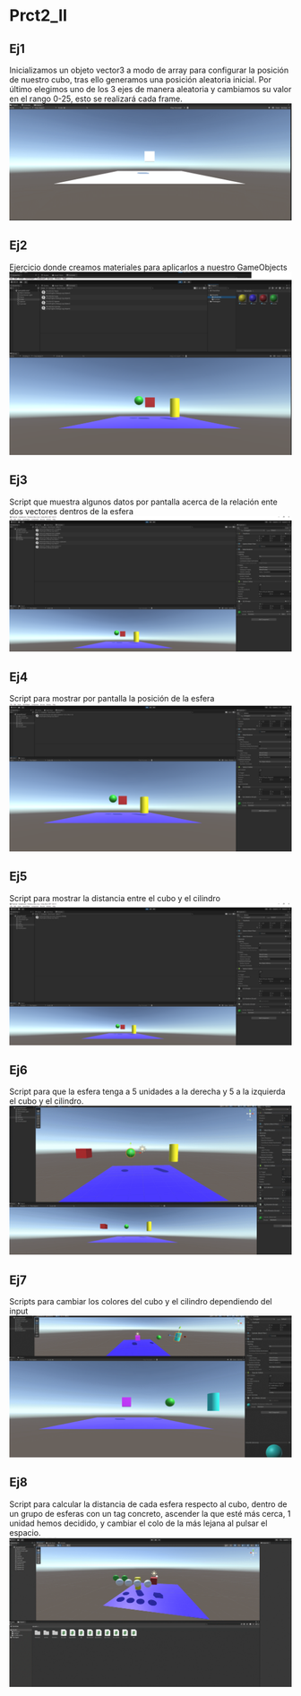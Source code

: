 # Prct2_II
## Ej1
Inicializamos un objeto vector3 a modo de array para configurar la posición de nuestro cubo, tras ello generamos una posición aleatoria inicial. Por último elegimos uno de los 3 ejes de manera aleatoria y cambiamos su valor en el rango 0-25, esto se realizará cada frame.
![Resultado](./Capturas/Ej1.gif)
## Ej2
Ejercicio donde creamos materiales para aplicarlos a nuestro GameObjects
![Resultado](./Capturas/Ej2.png)
## Ej3
Script que muestra algunos datos por pantalla acerca de la relación ente dos vectores dentros de la esfera
![Resultado](./Capturas/Ej3.png)
## Ej4
Script para mostrar por pantalla la posición de la esfera
![Resultado](./Capturas/Ej4.png)
## Ej5
Script para mostrar la distancia entre el cubo y el cilindro
![Resultado](./Capturas/Ej5.png)
## Ej6
Script para que la esfera tenga a 5 unidades a la derecha y 5 a la izquierda el cubo y el cilindro.
![Resultado](./Capturas/Ej6.gif)
## Ej7
Scripts para cambiar los colores del cubo y el cilindro dependiendo del input
![Resultado](./Capturas/Ej7.gif)
## Ej8
Script para calcular la distancia de cada esfera respecto al cubo, dentro de un grupo de esferas con un tag concreto, ascender la que esté más cerca, 1 unidad hemos decidido, y cambiar el colo de la más lejana al pulsar el espacio.
![Resultado](./Capturas/Ej8.gif)
